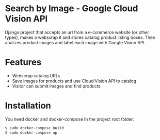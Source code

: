 # Search by Image - Google Cloud Vision API

Django project that accepts an url from a e-commerce website (or other types), makes a webscrap it and stores catalog product listing boxes. Then analizes product images and label each image with Google Vision API.

# Features

  - Webscrap catalog URLs
  - Save images for products and use Cloud Vision API to catalog
  - Visitor can submit images and find products

# Installation
You need docker and docker-compose
In the project root folder:

```sh
$ sudo docker-compose build
$ sudo docker-compose up
```